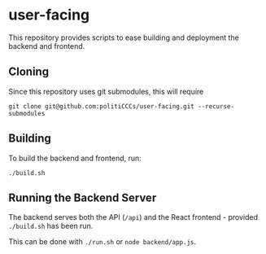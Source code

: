 # user-facing

This repository provides scripts to ease building and deployment the backend and frontend.

## Cloning

Since this repository uses git submodules, this will require

```shell
git clone git@github.com:politiCCCs/user-facing.git --recurse-submodules
```

## Building

To build the backend and frontend, run:

```shell
./build.sh
```

## Running the Backend Server

The backend serves both the API (`/api`) and the React frontend - provided `./build.sh` has been run.

This can be done with `./run.sh` or `node backend/app.js`.
